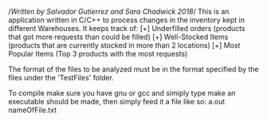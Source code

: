 /*Written by Salvador Gutierrez and Sara Chadwick 2018*/
This is an application written in C/C++ to process changes in the inventory kept in different Warehouses. It keeps track of:
[+] Underfilled orders (products that got more requests than could be filled)
[+] Well-Stocked Items (products that are currently stocked in more than 2 locations)
[+] Most Popular Items (Top 3 products with the most requests)

The format of the files to be analyzed must be in the format specified by the files under the 'TestFiles' folder. 

To compile make sure you have gnu or gcc and simiply type
make
an executable should be made, then simply feed it a file like so:
a.out nameOfFile.txt
